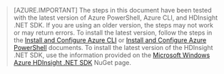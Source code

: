 > [AZURE.IMPORTANT] The steps in this document have been tested with the latest version of Azure PowerShell, Azure CLI, and HDInsight .NET SDK. If you are using an older version, the steps may not work or may return errors. To install the latest version, follow the steps in the [Install and Configure Azure CLI](../articles/xplat-cli-install.md) or [Install and Configure Azure PowerShell](../articles/powershell-install-configure.md) documents. To install the latest version of the HDInsight .NET SDK, use the information provided on the [Microsoft Windows Azure HDInsight .NET SDK](https://www.nuget.org/packages/Microsoft.WindowsAzure.Management.HDInsight/) NuGet page.